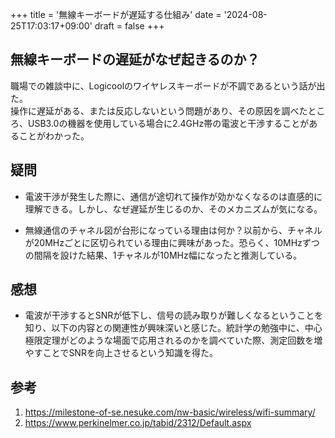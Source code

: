 +++
title = '無線キーボードが遅延する仕組み'
date = '2024-08-25T17:03:17+09:00'
draft = false
+++

## 無線キーボードの遅延がなぜ起きるのか？

職場での雑談中に、Logicoolのワイヤレスキーボードが不調であるという話が出た。  
操作に遅延がある、または反応しないという問題があり、その原因を調べたところ、USB3.0の機器を使用している場合に2.4GHz帯の電波と干渉することがあることがわかった。

## 疑問

- 電波干渉が発生した際に、通信が途切れて操作が効かなくなるのは直感的に理解できる。しかし、なぜ遅延が生じるのか、そのメカニズムが気になる。
  
- 無線通信のチャネル図が台形になっている理由は何か？以前から、チャネルが20MHzごとに区切られている理由に興味があった。恐らく、10MHzずつの間隔を設けた結果、1チャネルが10MHz幅になったと推測している。

## 感想

- 電波が干渉するとSNRが低下し、信号の読み取りが難しくなるということを知り、以下の内容との関連性が興味深いと感じた。統計学の勉強中に、中心極限定理がどのような場面で応用されるのかを調べていた際、測定回数を増やすことでSNRを向上させるという知識を得た。

## 参考

1. <https://milestone-of-se.nesuke.com/nw-basic/wireless/wifi-summary/>
2. <https://www.perkinelmer.co.jp/tabid/2312/Default.aspx>
